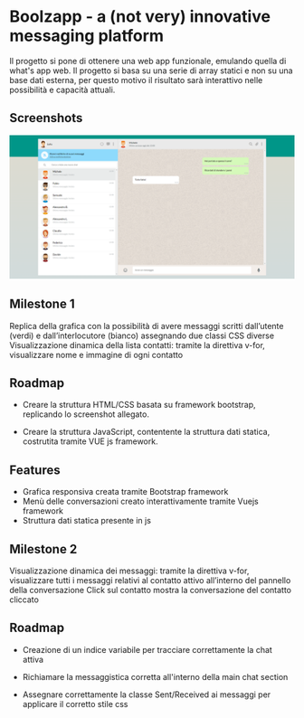 # Boolzapp - a (not very) innovative messaging platform

Il progetto si pone  di ottenere una web app funzionale, emulando quella di what's app web.
Il progetto si basa su una serie di array statici e non su una base dati esterna, per questo motivo il risultato sarà interattivo nelle possibilità e capacità attuali.



## Screenshots

![App Screenshot](/img/Boolzapp-screenshot.png)


## Milestone 1

Replica della grafica con la possibilità di avere messaggi scritti dall’utente (verdi) e dall’interlocutore (bianco) assegnando due classi CSS diverse
Visualizzazione dinamica della lista contatti: tramite la direttiva v-for, visualizzare nome e immagine di ogni contatto


## Roadmap

- Creare la struttura HTML/CSS basata su framework bootstrap, replicando lo screenshot allegato.

- Creare la struttura JavaScript, contentente la struttura dati statica, costrutita tramite VUE js framework.

## Features

- Grafica responsiva creata tramite Bootstrap framework
- Menù delle conversazioni creato interattivamente tramite Vuejs framework
- Struttura dati statica presente in js

## Milestone 2

Visualizzazione dinamica dei messaggi: tramite la direttiva v-for, visualizzare tutti i messaggi relativi al contatto attivo all’interno del pannello della conversazione
Click sul contatto mostra la conversazione del contatto cliccato

## Roadmap

- Creazione di un indice variabile per tracciare correttamente la chat attiva

- Richiamare la messaggistica corretta all'interno della main chat section

- Assegnare correttamente la classe Sent/Received ai messaggi per applicare il corretto stile css